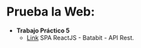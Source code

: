 # Prueba la Web:
   - **Trabajo Práctico 5**
     - [Link](https://cardinaux-batatabit.netlify.app/) SPA ReactJS - Batabit - API Rest.
